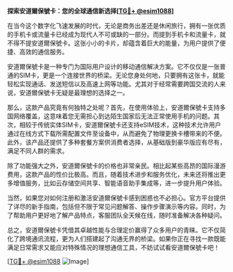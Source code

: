**探索安道爾保號卡：您的全球通信新选择[[TG💪+ @esim1088](https://t.me/s/esim1088)]**

在当今这个数字化飞速发展的时代，无论是商务出差还是休闲旅行，拥有一张优质的手机卡或流量卡已经成为现代人不可或缺的一部分。而提到手机卡和流量卡，就不得不提安道爾保號卡。这张小小的卡片，却蕴含着巨大的能量，为用户提供了便捷、高效的通信服务。

安道爾保號卡是一种专门为国际用户设计的移动通信解决方案。它不仅仅是一张普通的SIM卡，更是一个连接世界的桥梁。无论您身处何地，只要拥有这张卡，就能轻松实现通话、发送短信以及高速上网等功能。尤其对于经常需要跨国交流的人来说，安道爾保號卡无疑是最理想的选择之一。

那么，这款产品究竟有何独特之处呢？首先，在使用体验上，安道爾保號卡支持多国网络覆盖，这意味着您无需担心到达陌生国家后无法正常使用手机的问题。其次，相较于传统实体SIM卡，安道爾保號卡还支持eSIM技术，这种技术允许用户通过在线方式下载所需配置文件至设备中，从而避免了物理更换卡槽带来的不便。此外，该产品还提供了多种套餐方案供消费者选择，从基础版到豪华版应有尽有，满足不同人群的需求。

除了功能强大之外，安道爾保號卡的价格也非常亲民。相比起某些高昂的国际漫游费用，这款产品的性价比极高。而且，随着技术进步和服务优化，未来还将推出更多增值服务，比如云存储空间共享、智能语音助手集成等，进一步提升用户体验。

当然，如果您对如何注册和激活安道爾保號卡感到困惑也不必担心。官方平台提供了详尽的新手指南，包括但不限于常见问题解答、操作步骤演示等内容。同时，为了帮助用户更好地了解产品特点，客服团队全天候在线，随时准备解决各种疑问。

总之，安道爾保號卡凭借其卓越性能与合理定价赢得了众多用户的青睐。它不仅简化了跨境通讯流程，更为人们搭建起了沟通无界的桥梁。如果你正在寻找一款既能满足日常需求又能应对特殊情况的理想通信工具，不妨试试看安道爾保號卡吧！

[[TG💪+ @esim1088](https://t.me/s/esim1088) ![Image](https://i.postimg.cc/4NQfJmqS/Snipaste-2025-05-13-00-14-12.png)]